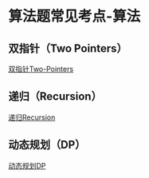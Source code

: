 # 算法题常见考点-算法


## 双指针（Two Pointers）

[双指针Two-Pointers](learning/subjects/Computer/Data-Structures-and-Algorithm/Algorithms/Basic/双指针Two-Pointers.md)


## 递归（Recursion）

[递归Recursion](learning/subjects/Computer/Data-Structures-and-Algorithm/Algorithms/Basic/递归Recursion.md) 


## 动态规划（DP）

[动态规划DP](learning/subjects/Computer/Data-Structures-and-Algorithm/Algorithms/Basic/动态规划DP.md) 
